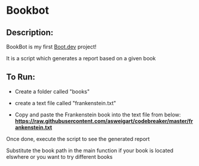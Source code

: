 # Bookbot

## Description:

BookBot is my first [Boot.dev](https://www.boot.dev) project!

It is a script which generates a report based on a given book

## To Run:
* Create a folder called "books"

* create a text file called "frankenstein.txt"

* Copy and paste the Frankenstein book into the text file from below:
**https://raw.githubusercontent.com/asweigart/codebreaker/master/frankenstein.txt**

Once done, execute the script to see the generated report

Substitute the book path in the main function if your book is located elswhere or you want to try different books
